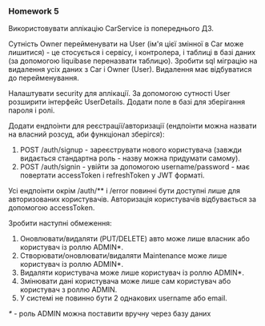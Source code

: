 ### Homework 5

Використовувати аплікацію CarService із попереднього ДЗ.

Сутність Owner перейменувати на User (ім'я цієї змінної в Car може лишитися) - це стосується і сервісу, і контролера, і таблиці в базі даних (за допомогою liquibase переназвати таблицю).
Зробити sql міграцію на видалення усіх даних з Car і Owner (User). Видалення має відбуватися до перейменування.

Налаштувати security для аплікації. За допомогою сутності User розширити інтерфейс UserDetails. Додати поле в базі для зберігання пароля і ролі.

Додати ендпоінти для реєстрації/авторизації (ендпоінти можна назвати на власний розсуд, аби функціонал зберігся):
1. POST /auth/signup - зареєструвати нового користувача (завжди видається стандартна роль - назву можна придумати самому).
2. POST /auth/signin - увійти за допомогою username/password - має повертати accessToken і refreshToken у JWT форматі.

Усі ендпоінти окрім /auth/** і /error повинні бути доступні лише для авторизованих користувачів.
Авторизація користувачів відбувається за допомогою accessToken.

Зробити наступні обмеження:
1. Оновлювати/видаляти (PUT/DELETE) авто може лише власник або користувач із роллю ADMIN*.
2. Створювати/оновлювати/видаляти Maintenance може лише користувач із роллю ADMIN*.
3. Видаляти користувача може лише користувач із роллю ADMIN*.
4. Змінювати дані користувача може лише сам користувач або користувач з роллю ADMIN.
5. У системі не повинно бути 2 однакових username або email.

_*_ - роль ADMIN можна поставити вручну через базу даних